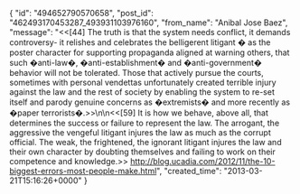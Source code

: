  {
   "id": "494652790570658",
   "post_id": "462493170453287_493931103976160",
   "from_name": "Anibal Jose Baez",
   "message": "<<[44] The truth is that the system needs conflict, it demands controversy- it relishes and celebrates the belligerent litigant � as the poster character for supporting propaganda aligned at warning others, that such �anti-law�, �anti-establishment� and �anti-government� behavior will not be tolerated. Those that actively pursue the courts, sometimes with personal vendettas unfortunately created terrible injury against the law and the rest of society by enabling the system to re-set itself and parody genuine concerns as �extremists� and more recently as �paper terrorists�.>>\n\n<<[59] It is how we behave, above all, that determines the success or failure to represent the law. The arrogant, the aggressive the vengeful litigant injures the law as much as the corrupt official. The weak, the frightened, the ignorant litigant injures the law and their own character by doubting themselves and failing to work on their competence and knowledge.>> http://blog.ucadia.com/2012/11/the-10-biggest-errors-most-people-make.html",
   "created_time": "2013-03-21T15:16:26+0000"
 }

